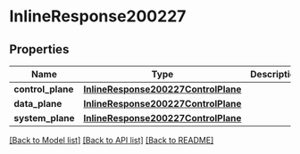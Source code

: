 # InlineResponse200227

## Properties
Name | Type | Description | Notes
------------ | ------------- | ------------- | -------------
**control_plane** | [**InlineResponse200227ControlPlane**](InlineResponse200227ControlPlane.md) |  | [optional] 
**data_plane** | [**InlineResponse200227ControlPlane**](InlineResponse200227ControlPlane.md) |  | [optional] 
**system_plane** | [**InlineResponse200227ControlPlane**](InlineResponse200227ControlPlane.md) |  | [optional] 

[[Back to Model list]](../README.md#documentation-for-models) [[Back to API list]](../README.md#documentation-for-api-endpoints) [[Back to README]](../README.md)

